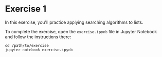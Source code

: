 # Exercise 1

In this exercise, you'll practice applying searching algorithms to lists.

To complete the exercise, open the `exercise.ipynb` file in Jupyter Notebook and follow the instructions there:

```
cd /path/to/exercise
jupyter notebook exercise.ipynb
```
